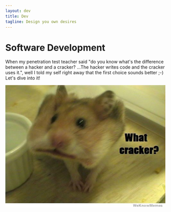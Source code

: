 ```yaml
---
layout: dev
title: Dev
tagline: Design you own desires
---
```


# Software Development

When my penetration test teacher said "do you know what's the difference between a hacker and a cracker? ...The hacker writes code and the cracker uses it.", well I told my self right away that the first choice sounds better ;-) Let's dive into it!

<img src="./assets/images/cracker.jpg" alt="Paris" class="center"> 
